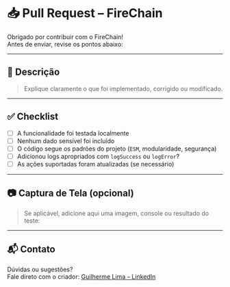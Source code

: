 # 📥 Pull Request – FireChain

Obrigado por contribuir com o FireChain!  
Antes de enviar, revise os pontos abaixo:

---

## 📝 Descrição

> Explique claramente o que foi implementado, corrigido ou modificado.

---

## ✅ Checklist

- [ ] A funcionalidade foi testada localmente
- [ ] Nenhum dado sensível foi incluído
- [ ] O código segue os padrões do projeto (`ESM`, modularidade, segurança)
- [ ] Adicionou logs apropriados com `logSuccess` ou `logError`?
- [ ] As ações suportadas foram atualizadas (se necessário)

---

## 📷 Captura de Tela (opcional)

> Se aplicável, adicione aqui uma imagem, console ou resultado do teste:

---

## 📬 Contato

Dúvidas ou sugestões?  
Fale direto com o criador: [Guilherme Lima – LinkedIn](https://www.linkedin.com/in/guilhermelimadev-web3/)
